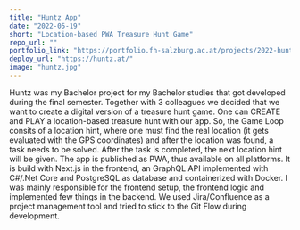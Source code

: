 ```yaml
---
title: "Huntz App"
date: "2022-05-19"
short: "Location-based PWA Treasure Hunt Game"
repo_url: ""
portfolio_link: "https://portfolio.fh-salzburg.ac.at/projects/2022-huntz"
deploy_url: "https://huntz.at/"
image: "huntz.jpg"
---
```


Huntz was my Bachelor project for my Bachelor studies that got developed during the final semester.
Together with 3 colleagues we decided that we want to create a digital version of a treasure hunt game.
One can CREATE and PLAY a location-based treasure hunt with our app. So, the Game Loop consits of a location hint, where one must find the real location (it gets evaluated with the GPS coordinates) and after the location was found, a task needs to be solved. After the task is completed, the next location hint will be given.
The app is published as PWA, thus available on all platforms. It is build with Next.js in the frontend, an GraphQL API implemented with C#/.Net Core and PostgreSQL as database and containerized with Docker.
I was mainly responsible for the frontend setup, the frontend logic and implemented few things in the backend.
We used Jira/Confluence as a project management tool and tried to stick to the Git Flow during development.
